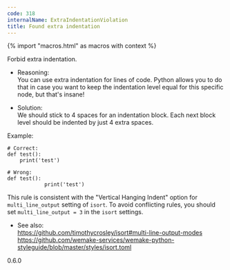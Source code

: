 ```yaml
---
code: 318
internalName: ExtraIndentationViolation
title: Found extra indentation
---
```


{% import "macros.html" as macros with context %}

Forbid extra indentation.

  - Reasoning:  
    You can use extra indentation for lines of code. Python allows you
    to do that in case you want to keep the indentation level equal for
    this specific node, but that's insane\!

  - Solution:  
    We should stick to 4 spaces for an indentation block. Each next
    block level should be indented by just 4 extra spaces.

Example:

    # Correct:
    def test():
        print('test')
    
    # Wrong:
    def test():
                print('test')

This rule is consistent with the "Vertical Hanging Indent" option for
`multi_line_output` setting of `isort`. To avoid conflicting rules, you
should set `multi_line_output = 3` in the `isort` settings.

  - See also:  
    <https://github.com/timothycrosley/isort#multi-line-output-modes>
    <https://github.com/wemake-services/wemake-python-styleguide/blob/master/styles/isort.toml>

<div class="versionadded">

0.6.0

</div>